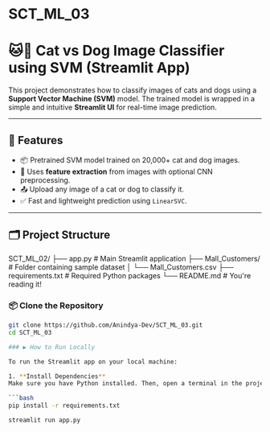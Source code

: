 # SCT_ML_03
# 🐱🐶 Cat vs Dog Image Classifier using SVM (Streamlit App)

This project demonstrates how to classify images of cats and dogs using a **Support Vector Machine (SVM)** model. The trained model is wrapped in a simple and intuitive **Streamlit UI** for real-time image prediction.

---

## 🚀 Features

- 📦 Pretrained SVM model trained on 20,000+ cat and dog images.
- 🧠 Uses **feature extraction** from images with optional CNN preprocessing.
- 📤 Upload any image of a cat or dog to classify it.
- ✅ Fast and lightweight prediction using `LinearSVC`.

---

## 🗂️ Project Structure

SCT_ML_02/
├── app.py # Main Streamlit application
├── Mall_Customers/ # Folder containing sample dataset
│ └── Mall_Customers.csv
├── requirements.txt # Required Python packages
└── README.md # You're reading it!
### 📦 Clone the Repository

```bash
git clone https://github.com/Anindya-Dev/SCT_ML_03.git
cd SCT_ML_03

### ▶️ How to Run Locally

To run the Streamlit app on your local machine:

1. **Install Dependencies**  
Make sure you have Python installed. Then, open a terminal in the project directory and run:

```bash
pip install -r requirements.txt

streamlit run app.py
